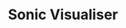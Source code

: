 ---
title: "Sonic Visualiser"
description: "Application for viewing and analyzing the contents of audio files, revealing hidden patterns and data through visualization and analysis."
platforms: ["windows", "linux", "macos"]
categories: ["Stego", "Misc"]
tags: ["audio-analysis", "spectral-analysis", "waveform-visualization", "steganography", "frequency-analysis"]
url: "https://www.sonicvisualiser.org/"
github: "https://github.com/sonic-visualiser/sonic-visualiser"
documentation: "https://www.sonicvisualiser.org/documentation.html"
---